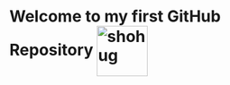 # Welcome to my first GitHub Repository <img width="90" align="center" alt="shohug" src="https://octodex.github.com/images/daftpunktocat-thomas.gif">
